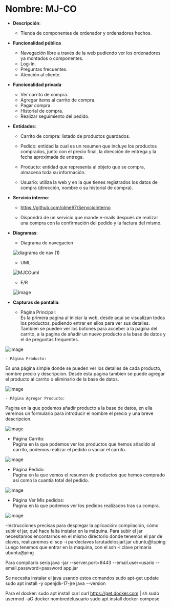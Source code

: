 # Nombre: MJ-CO

- **Descripción**:
  - Tienda de componentes de ordenador y ordenadores hechos.

- **Funcionalidad pública**

  - Navegación libre a través de la web pudiendo ver los ordenadores ya montados o componentes.
  - Log-In.
  - Preguntas frecuentes.
  - Atención al cliente.
  
- **Funcionalidad privada**

  - Ver carrito de compra.
  - Agregar items al carrito de compra.
  - Pagar compra.
  - Historial de compra.
  - Realizar seguimiento del pedido.

- **Entidades**:

  - Carrito de compra: listado de productos guardados.
  
  - Pedido:  entidad la cual es un resumen que incluye los productos comprados, junto con el precio final, la dirección de entrega y la fecha aproximada de entrega.
  
  - Producto: entidad que representa al objeto que se compra, almacena toda su información.
  
  - Usuario: utiliza la web y en la que tienes registrados los datos de compra (dirección, nombre o su historial de compra).
  
- **Servicio interno**:
  - https://github.com/olme97/ServicioInterno

  - Dispondrá de un servicio que mande e-mails después de realizar una compra con la confirmación del pedido y la factura del mismo.  

- **Diagramas**:
  - Diagrama de navegacion  
   
  
  ![diagrama de nav (1)](https://user-images.githubusercontent.com/123573638/227988038-6b1c5caa-3302-4097-a040-840c71da02df.png)

  - UML  
  
  ![MJCOuml](https://user-images.githubusercontent.com/118890068/221434201-2383fefe-3f69-4f8b-957e-86d43b1da413.png)
  - E/R  
  
  ![image](https://user-images.githubusercontent.com/118890068/221560091-a7f3077e-e7c2-4dea-a546-a1a68e61b42c.png)  
    
- **Capturas de pantalla**:  
  
  - Página Principal:  
  Es la primera pagina al iniciar la web, desde aqui se visualizan todos los productos, pudiendo entrar en ellos para ver sus detalles. Tambien se pueden ver los botones para acceber a la pagina del carrito, a la pagina de añadir un nuevo producto a la base de datos y el de preguntas frequentes.  
    
 ![image](https://user-images.githubusercontent.com/123573638/227988181-689c8550-0d2c-4913-91b1-f7622378401c.png)
  
    - Página Producto:  
  Es una página simple donde se pueden ver los detalles de cada producto, nombre precio y descripcion. Desde esta pagina tambien se puede agregar el producto al carrito o eliminarlo de la base de datos.
    
  ![image](https://user-images.githubusercontent.com/123573638/227988547-7fe49c15-fc25-450f-ba58-92d053d8b8db.png)
  
    - Página Agregar Producto:  
  Pagina en la que podemos añadir producto a la base de datos, en ella veremos un formulario para introducir el nombre el precio y una breve descripcion.  
    
 ![image](https://user-images.githubusercontent.com/123573638/227988397-9ed31d6c-a1a7-4229-9301-f2060b7537e6.png)
  
  - Página Carrito:  
  Pagina en la que podemos ver los productos que hemos añadido al carrito, podemos realizar el pedido o vaciar el carrito.  
    
![image](https://user-images.githubusercontent.com/123573638/227988287-5b76d344-bffa-4138-927e-75744c52d9c7.png)
    
  - Página Pedido:  
  Pagina en la que vemos el resumen de productos que hemos comprado asi como la cuantia total del pedido.  
    
 ![image](https://user-images.githubusercontent.com/123573638/227988350-a554c750-e974-4698-a9f9-530324486983.png)
 
 - Página Ver Mis pedidos:  
  Pagina en la que podemos ver los pedidos realizados tras su compra. 

![image](https://user-images.githubusercontent.com/123573638/227989337-fadbda76-9820-422c-a477-6b92d9ca2c66.png)


  -Instrucciones precisas para desplegar la aplicación: compilación, cómo subir el jar, qué hace
falta instalar en la máquina.
Para subir el jar necesitamos encontarnos en el mismo directorio donde tenemos el par de claves, realizaremos el scp -i pardeclaves larutadelosjar/.jar ubuntu@tuping
Luego tenemos que entrar en la maquina, con el ssh -i clave primaria ubuntu@ping

Para compilarlo sería java -jar --server.port=8443 --email.user=usario --email.password=password app.jar

Se necesita instalar el java usando estos comandos
sudo apt-get update
sudo apt install -y openjdk-17-jre
java --version

Para el docker:
sudo apt install curl
curl https://get.docker.com | sh
sudo usermod -aG docker nombredelusuario
sudo apt install docker-compose

